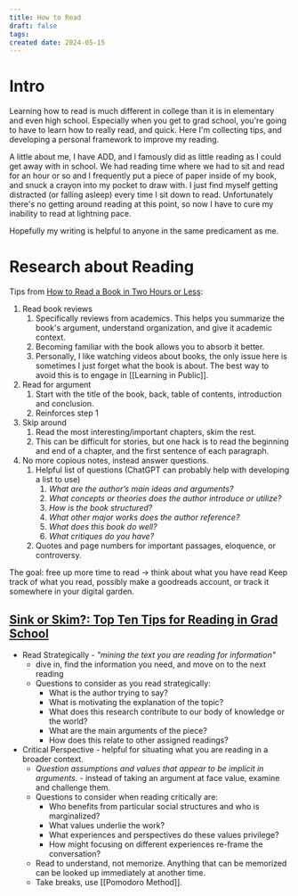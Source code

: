 ```yaml
---
title: How to Read
draft: false
tags: 
created date: 2024-05-15
---
```

# Intro
Learning how to read is much different in college than it is in elementary and even high school. Especially when you get to grad school, you're going to have to learn how to really read, and quick. Here I'm collecting tips, and developing a personal framework to improve my reading. 

A little about me, I have ADD, and I famously did as little reading as I could get away with in school. We had reading time where we had to sit and read for an hour or so and I frequently put a piece of paper inside of my book, and snuck a crayon into my pocket to draw with. I just find myself getting distracted (or falling asleep) every time I sit down to read. Unfortunately there's no getting around reading at this point, so now I have to cure my inability to read at lightning pace. 

Hopefully my writing is helpful to anyone in the same predicament as me.

# Research about Reading
Tips from [How to Read a Book in Two Hours or Less](https://www.insidehighered.com/blogs/gradhacker/how-read-book-two-hours-or-less):
1. Read book reviews
	1. Specifically reviews from academics. This helps you summarize the book's argument, understand organization, and give it academic context.
	2. Becoming familiar with the book allows you to absorb it better.
	3. Personally, I like watching videos about books, the only issue here is sometimes I just forget what the book is about. The best way to avoid this is to engage in [[Learning in Public]].
2. Read for argument
	1. Start with the title of the book, back, table of contents, introduction and conclusion. 
	2. Reinforces step 1
3. Skip around
	1. Read the most interesting/important chapters, skim the rest.
	2. This can be difficult for stories, but one hack is to read the beginning and end of a chapter, and the first sentence of each paragraph.
4. No more copious notes, instead answer questions.
	1. Helpful list of questions (ChatGPT can probably help with developing a list to use)
		1. *What are the author’s main ideas and arguments?*
		2. *What concepts or theories does the author introduce or utilize?*
		3. *How is the book structured?*
		4. *What other major works does the author reference?*
		5. *What does this book do well?*
		6. *What critiques do you have?*
	2. Quotes and page numbers for important passages, eloquence, or controversy.

The goal: free up more time to read -> think about what you have read
Keep track of what you read, possibly make a goodreads account, or track it somewhere in your digital garden.
## [Sink or Skim?: Top Ten Tips for Reading in Grad School](https://myusf.usfca.edu/sites/default/files/Sink_or_Skim_-_Fall_2016.pdf)
- Read Strategically - *"mining the text you are reading for information"*
	- dive in, find the information you need, and move on to the next reading
	- Questions to consider as you read strategically: 
		- What is the author trying to say?
		- What is motivating the explanation of the topic?
		- What does this research contribute to our body of knowledge or the world?
		- What are the main arguments of the piece?
		- How does this relate to other assigned readings?
- Critical Perspective - helpful for situating what you are reading in a broader context.
	- *Question assumptions and values that appear to be implicit in arguments.* - instead of taking an argument at face value, examine and challenge them.
	- Questions to consider when reading critically are: 
		- Who benefits from particular social structures and who is marginalized? 
		- What values underlie the work? 
		- What experiences and perspectives do these values privilege? 
		- How might focusing on different experiences re-frame the conversation?
	- Read to understand, not memorize. Anything that can be memorized can be looked up immediately at another time.
	- Take breaks, use [[Pomodoro Method]].
